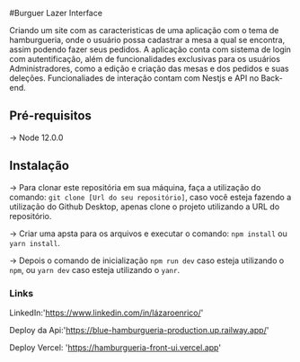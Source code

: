 #Burguer Lazer Interface

Criando um site com as caracteristicas de uma aplicação com o tema de hamburgueria, onde o usuário possa cadastrar a mesa a qual se encontra, assim podendo fazer seus pedidos. A aplicação conta com sistema de login com autentificação, além de funcionalidades exclusivas para os usuários Administradores, como a edição e criação das mesas e dos pedidos e suas deleções.
Funcionaliades de interação contam com Nestjs e API no Back-end.

## Pré-requisitos

-> Node 12.0.0

## Instalação

-> Para clonar este repositória em sua máquina, faça a utilização do comando: `git clone [Url do seu repositório]`, caso você esteja fazendo a utilização do Github Desktop, apenas clone o projeto utilizando a URL do repositório.

-> Criar uma apsta para os arquivos e executar o comando: `npm install` ou `yarn install`.

-> Depois o comando de inicialização `npm run dev` caso esteja utilizando o `npm`, ou `yarn dev` caso esteja utilizando o `yanr`.

### Links

LinkedIn:'https://www.linkedin.com/in/lázaroenrico/'

Deploy da Api:'https://blue-hamburgueria-production.up.railway.app/'

Deploy Vercel: 'https://hamburgueria-front-ui.vercel.app'


